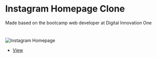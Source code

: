 # Instagram Homepage Clone

Made based on the bootcamp web developer at Digital Innovation One

#
![Instagram Homepage](https://github.com/d4ndev/Instagram-homepage-clone/blob/main/instagram-homepage-clone.png)

- <a href="https://instagram-homepage.vercel.app"/>View</a> 
